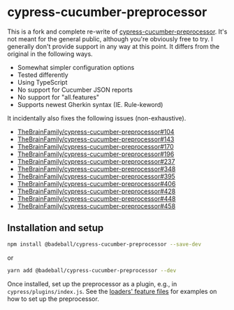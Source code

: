 # cypress-cucumber-preprocessor

This is a fork and complete re-write of [cypress-cucumber-preprocessor]. It's
not meant for the general public, although you're obviously free to try. I
generally don't provide support in any way at this point. It differs from the
original in the following ways.

 * Somewhat simpler configuration options
 * Tested differently
 * Using TypeScript
 * No support for Cucumber JSON reports
 * No support for "all.features"
 * Supports newest Gherkin syntax (IE. Rule-keword)

It incidentally also fixes the following issues (non-exhaustive).

 * [TheBrainFamily/cypress-cucumber-preprocessor#104](https://github.com/TheBrainFamily/cypress-cucumber-preprocessor/issues/104)
 * [TheBrainFamily/cypress-cucumber-preprocessor#143](https://github.com/TheBrainFamily/cypress-cucumber-preprocessor/issues/143)
 * [TheBrainFamily/cypress-cucumber-preprocessor#170](https://github.com/TheBrainFamily/cypress-cucumber-preprocessor/issues/170)
 * [TheBrainFamily/cypress-cucumber-preprocessor#196](https://github.com/TheBrainFamily/cypress-cucumber-preprocessor/issues/196)
 * [TheBrainFamily/cypress-cucumber-preprocessor#237](https://github.com/TheBrainFamily/cypress-cucumber-preprocessor/issues/237)
 * [TheBrainFamily/cypress-cucumber-preprocessor#348](https://github.com/TheBrainFamily/cypress-cucumber-preprocessor/issues/348)
 * [TheBrainFamily/cypress-cucumber-preprocessor#395](https://github.com/TheBrainFamily/cypress-cucumber-preprocessor/issues/395)
 * [TheBrainFamily/cypress-cucumber-preprocessor#406](https://github.com/TheBrainFamily/cypress-cucumber-preprocessor/issues/406)
 * [TheBrainFamily/cypress-cucumber-preprocessor#428](https://github.com/TheBrainFamily/cypress-cucumber-preprocessor/issues/428)
 * [TheBrainFamily/cypress-cucumber-preprocessor#448](https://github.com/TheBrainFamily/cypress-cucumber-preprocessor/issues/448)
 * [TheBrainFamily/cypress-cucumber-preprocessor#458](https://github.com/TheBrainFamily/cypress-cucumber-preprocessor/issues/458)

## Installation and setup

```bash
npm install @badeball/cypress-cucumber-preprocessor --save-dev
```

or

```bash
yarn add @badeball/cypress-cucumber-preprocessor --dev
```

Once installed, set up the preprocessor as a plugin, e.g., in `cypress/plugins/index.js`. See the [loaders' feature files] for examples on how to set up the preprocessor.

[cypress-cucumber-preprocessor]: https://github.com/TheBrainFamily/cypress-cucumber-preprocessor
[loaders' feature files]: https://github.com/badeball/cypress-cucumber-preprocessor/tree/master/features/loaders
